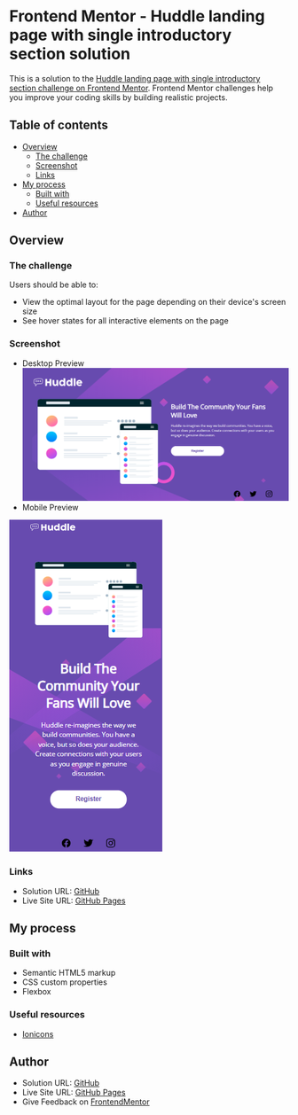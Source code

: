 # Frontend Mentor - Huddle landing page with single introductory section solution

This is a solution to the [Huddle landing page with single introductory section challenge on Frontend Mentor](https://www.frontendmentor.io/challenges/huddle-landing-page-with-a-single-introductory-section-B_2Wvxgi0). Frontend Mentor challenges help you improve your coding skills by building realistic projects. 

## Table of contents

- [Overview](#overview)
  - [The challenge](#the-challenge)
  - [Screenshot](#screenshot)
  - [Links](#links)
- [My process](#my-process)
  - [Built with](#built-with)
  - [Useful resources](#useful-resources)
- [Author](#author)


## Overview

### The challenge

Users should be able to:

- View the optimal layout for the page depending on their device's screen size
- See hover states for all interactive elements on the page

### Screenshot
- Desktop Preview
![desktop-preview](./screenshot/desktop-preview.png)
- Mobile Preview

![mobile-preview](./screenshot/mobile-preview.png)


### Links

- Solution URL: [GitHub](https://github.com/giaonnq1401/Huddle-landing-page)
- Live Site URL: [GitHub Pages](https://giaonnq1401.github.io/Huddle-landing-page/)

## My process

### Built with

- Semantic HTML5 markup
- CSS custom properties
- Flexbox


### Useful resources

- [Ionicons](https://ionicons.com/)


## Author

- Solution URL: [GitHub](https://github.com/giaonnq1401/Huddle-landing-page)
- Live Site URL: [GitHub Pages](https://giaonnq1401.github.io/Huddle-landing-page/)
- Give Feedback on [FrontendMentor]()

